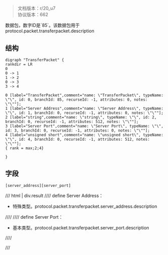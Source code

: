 # <!-- md:samp TransferPacket -->

> 文档版本：r/20_u7<br/>协议版本：662

<!-- md:samp TransferPacket -->数据包，数字ID是`85`。该数据包用于protocol.packet.transferpacket.description

## 结构

```viz
digraph "TransferPacket" {
rankdir = LR
0
0 -> 1
1 -> 2
0 -> 3
3 -> 4

0 [label="TransferPacket",comment="name: \"TransferPacket\", typeName: \"\", id: 0, branchId: 85, recurseId: -1, attributes: 0, notes: \"\""];
1 [label="Server Address",comment="name: \"Server Address\", typeName: \"\", id: 1, branchId: 0, recurseId: -1, attributes: 0, notes: \"\""];
2 [label="string",comment="name: \"string\", typeName: \"\", id: 2, branchId: 0, recurseId: -1, attributes: 512, notes: \"\""];
3 [label="Server Port",comment="name: \"Server Port\", typeName: \"\", id: 3, branchId: 0, recurseId: -1, attributes: 0, notes: \"\""];
4 [label="unsigned short",comment="name: \"unsigned short\", typeName: \"\", id: 4, branchId: 0, recurseId: -1, attributes: 512, notes: \"\""];
{ rank = max;2;4}

}

```

## 字段

```title='TransferPacket'
[server_address][server_port]
```

/// html | div.result
//// define
Server Address：[<!-- md:samp string -->](../types/string.md)

- 特殊类型。protocol.packet.transferpacket.server_address.description


////
//// define
Server Port：<!-- md:samp unsigned short -->

- 基本类型。protocol.packet.transferpacket.server_port.description


////

///

